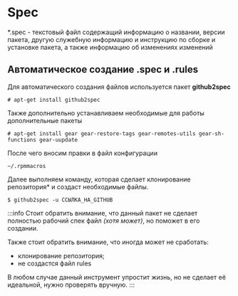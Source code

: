 # Spec

*.spec - текстовый файл содержащий информацию о названии, версии пакета, другую служебную информацию и инструкцию по сборке и установке пакета, а также информацию об изменениях изменений

## Автоматическое создание .spec и .rules

Для автоматического создания файлов используется пакет **github2spec**

```
# apt-get install github2spec
```

Также дополнительно устанавливаем необходимые для работы дополнительные пакеты

```
# apt-get install gear gear-restore-tags gear-remotes-utils gear-sh-functions gear-uupdate
```

После чего вносим правки в файл конфигурации

```
~/.rpmmacros
```

Далее выполняем команду, которая сделает клонирование репозитория* и создаст необходимые файлы.

```
$ github2spec -u ССЫЛКА_НА_GITHUB
```

:::info
Стоит обратить внимание, что данный пакет не сделает полностью рабочий спек файл _(хотя может)_, но поможет в его создании.

Также стоит обратить внимание, что иногда может не сработать:
- клонирование репозитория; 
- не создастся файл rules

В любом случае данный инструмент упростит жизнь, но не сделает её идеальной, нужно проверять вручную.
:::
